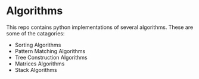 # Algorithms #
This repo contains python implementations of several algorithms.
These are some of the catagories:

  * Sorting Algorithms
  * Pattern Matching Algorithms
  * Tree Construction Algorithms
  * Matrices Algorithms
  * Stack Algorithms
  
  
